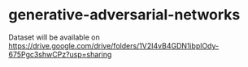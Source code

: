 # generative-adversarial-networks
Dataset will be available on 
https://drive.google.com/drive/folders/1V2I4vB4GDN1ibplOdy-675Pgc3shwCPz?usp=sharing
